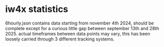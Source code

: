 # iw4x statistics
6hourly.json contains data starting from november 4th 2024, should be complete except for a curious little gap between september 13th and 28th 2025.
actual timeframes between data points may vary, this has been loosely carried through 3 different tracking systems.  
